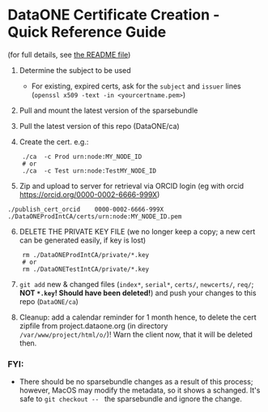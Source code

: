 # DataONE Certificate Creation - Quick Reference Guide

(for full details, see [the README file](./README.md))


1. Determine the subject to be used

    * For existing, expired certs, ask for the `subject` and `issuer` lines 
(`openssl x509 -text -in <yourcertname.pem>`)

2. Pull and mount the latest version of the sparsebundle

3. Pull the latest version of this repo (DataONE/ca)

4. Create the cert. e.g.:

```shell
    ./ca  -c Prod urn:node:MY_NODE_ID
    # or
    ./ca  -c Test urn:node:TestMY_NODE_ID
```

5. Zip and upload to server for retrieval via ORCID login (eg with orcid 
   https://orcid.org/0000-0002-6666-999X)

```shell
./publish_cert_orcid    0000-0002-6666-999X    ./DataONEProdIntCA/certs/urn:node:MY_NODE_ID.pem
```

6. DELETE THE PRIVATE KEY FILE (we no longer keep a copy; a new cert can be generated easily, if 
   key is lost)
```shell
    rm ./DataONEProdIntCA/private/*.key
    # or
    rm ./DataONETestIntCA/private/*.key
```

7. `git add` new & changed files (`index*`, `serial*`, `certs/`, `newcerts/`, `req/`; **NOT `*.key`! Should have been deleted!**) and push your changes to this repo (`DataONE/ca`)

8. Cleanup: add a calendar reminder for 1 month hence, to delete the cert zipfile from project.dataone.org (in directory ` /var/www/project/html/o/`)! Warn the client now, that it will be deleted then.


### FYI:

* There should be no sparsebundle changes as a result of this process; however, MacOS may modify the metadata, so it shows a schanged. It's safe to `git checkout -- ` the sparsebundle and ignore the change.


